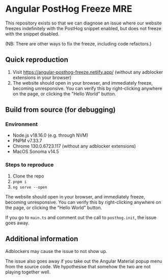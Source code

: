 # Angular PostHog Freeze MRE

This repository exists so that we can diagnose an issue where our website freezes indefinitely with the PostHog snippet enabled, but does not freeze with the snippet disabled.

(NB: There are other ways to fix the freeze, including code refactors.)

## Quick reproduction

1. Visit https://angular-posthog-freeze.netlify.app/ (without any adblocker extensions in your browser)
2. The website should open in your browser, and immediately freeze, becoming unresponsive. You can verify this by right-clicking anywhere on the page, or clicking the "Hello World" button.

## Build from source (for debugging)

### Environment

- Node.js v18.16.0 (e.g. through NVM)
- PNPM v7.33.7
- Chrome 130.0.6723.117 (without any adblocker extensions)
- MacOS Sonoma v14.5

### Steps to reproduce

1. Clone the repo
1. `pnpm i`
1. `ng serve --open`

The website should open in your browser, and immediately freeze, becoming unresponsive. You can verify this by right-clicking anywhere on the page, or clicking the "Hello World" button.

If you go to `main.ts` and comment out the call to `posthog.init`, the issue goes away.

## Additional information

Adblockers may cause the issue to not show up.

The issue also goes away if you take out the Angular Material popup menu from the source code. We hypothesise that somehow the two are not playing together well.
